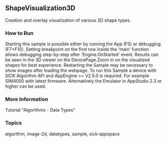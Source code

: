 ## ShapeVisualization3D

Creation and overlay visualization of various 3D shape types.

### How to Run

Starting this sample is possible either by running the App (F5) or
debugging (F7+F10). Setting breakpoint on the first row inside the 'main'
function allows debugging step-by-step after 'Engine.OnStarted' event.
Results can be seen in the 3D viewer on the DevicePage.Zoom in on the
visualized shapes for best experience.
Restarting the Sample may be necessary to show images after loading the webpage.
To run this Sample a device with SICK Algorithm API and AppEngine >= V2.5.0 is
required. For example SIM4000 with latest firmware. Alternatively the Emulator
in AppStudio 2.3 or higher can be used.

### More Information

Tutorial "Algorithms - Data Types"

### Topics

algorithm, image-2d, datatypes, sample, sick-appspace